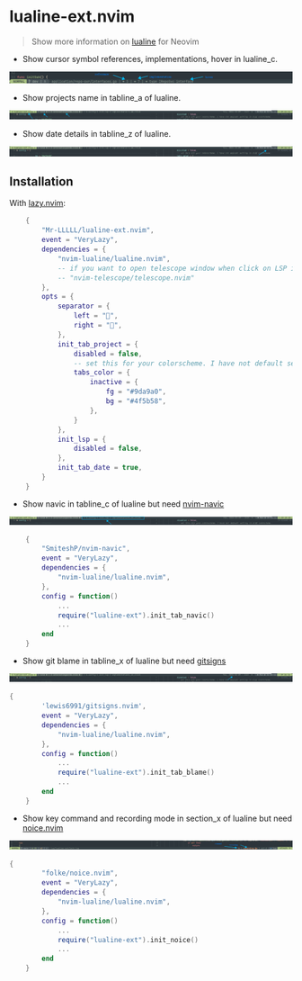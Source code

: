 # lualine-ext.nvim

> Show more information on [lualine](https://github.com/nvim-lualine/lualine.nvim)  for Neovim

- Show cursor symbol references, implementations, hover in lualine_c.

![Screenshot](https://github.com/Mr-LLLLL/media/blob/master/lualine-ext/lsp.png)

- Show projects name in tabline_a of lualine.
  
![Screenshot](https://github.com/Mr-LLLLL/media/blob/master/lualine-ext/projects.png)

- Show date details in tabline_z of lualine.

![Screenshot](https://github.com/Mr-LLLLL/media/blob/master/lualine-ext/date.png)

## Installation

With [lazy.nvim](https://github.com/folk/lazy.nvim):

``` lua
    {
        "Mr-LLLLL/lualine-ext.nvim",
        event = "VeryLazy",
        dependencies = {
            "nvim-lualine/lualine.nvim",
            -- if you want to open telescope window when click on LSP info of lualine, uncomment it
            -- "nvim-telescope/telescope.nvim"
        },
        opts = {
            separator = {
                left = "",
                right = "",
            },
            init_tab_project = {
                disabled = false,
                -- set this for your colorscheme. I have not default setting in diff colorcheme. 
                tabs_color = {
                    inactive = {
                        fg = "#9da9a0",
                        bg = "#4f5b58",
                    },
                }
            },
            init_lsp = {
                disabled = false,
            },
            init_tab_date = true,
        }
    }
```

- Show navic in tabline_c of lualine but need [nvim-navic](https://github.com/SmiteshP/nvim-navic)

![Screenshot](https://github.com/Mr-LLLLL/media/blob/master/lualine-ext/navic.png)

``` lua
    {
        "SmiteshP/nvim-navic",
        event = "VeryLazy",
        dependencies = {
            "nvim-lualine/lualine.nvim",
        },
        config = function()
            ...
            require("lualine-ext").init_tab_navic()
            ...
        end
    }

```

- Show git blame in tabline_x of lualine but need [gitsigns](https://github.com/lewis6991/gitsigns.nvim)

![Screenshot](https://github.com/Mr-LLLLL/media/blob/master/lualine-ext/git_blame.png)


``` lua
{
        'lewis6991/gitsigns.nvim',
        event = "VeryLazy",
        dependencies = {
            "nvim-lualine/lualine.nvim",
        },
        config = function()
            ...
            require("lualine-ext").init_tab_blame()
            ...
        end
    }

```

- Show key command and recording mode in section_x of lualine but need [noice.nvim](https://github.com/folk/noice.nvim)

![Screenshot](https://github.com/Mr-LLLLL/media/blob/master/lualine-ext/noice.png)

``` lua
{
        "folke/noice.nvim",
        event = "VeryLazy",
        dependencies = {
            "nvim-lualine/lualine.nvim",
        },
        config = function()
            ...
            require("lualine-ext").init_noice()
            ...
        end
    }

```
